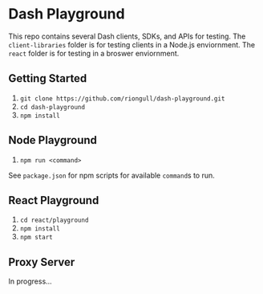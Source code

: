 # Dash Playground
This repo contains several Dash clients, SDKs, and APIs for testing.  The `client-libraries` folder is for testing clients in a Node.js enviornment.  The `react` folder is for testing in a broswer enviornment.

## Getting Started

1. `git clone https://github.com/riongull/dash-playground.git`
1. `cd dash-playground`
1. `npm install`

## Node Playground

1. `npm run <command>`

See `package.json` for npm scripts for available `command`s to run.

## React Playground

1. `cd react/playground`
1. `npm install`
1. `npm start`

## Proxy Server

In progress...
